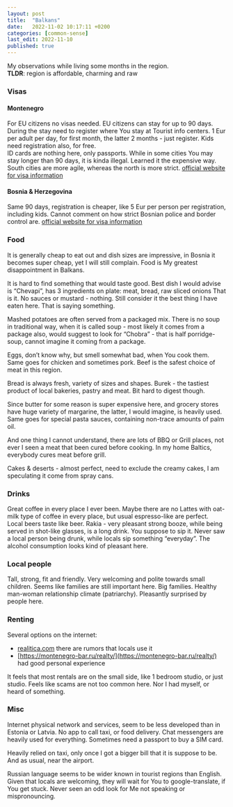 ```yaml
---
layout: post
title:  "Balkans"
date:   2022-11-02 10:17:11 +0200
categories: [common-sense]
last_edit: 2022-11-10
published: true
---
```


My observations while living some months in the region.  
**TLDR**: region is affordable, charming and raw

### Visas 
#### Montenegro
For EU citizens no visas needed. EU citizens can stay for up to 90 days. During
the stay need to register where You stay at Tourist info centers. 1 Eur per
adult per day, for first month, the latter 2 months - just register. Kids need
registration also, for free.  
ID cards are nothing here, only passports. While in
some cities You may stay longer than 90 days, it is kinda illegal. Learned it
the expensive way. South cities are more agile, whereas the north is more
strict. [official website for visa information](https://www.gov.me/en/article/visas-and-visa-regime)

#### Bosnia & Herzegovina
Same 90 days, registration is cheaper, like 5 Eur per person per registration,
including kids. Cannot comment on how strict Bosnian police and border control
are. [official website for visa information](https://www.mfa.gov.rs/en/citizens/travel-abroad/visas-and-states-travel-advisory/bosnia-and-herzegovina)

### Food

It is generally cheap to eat out and dish sizes are impressive, in Bosnia it
becomes super cheap, yet I will still complain. Food is My greatest
disappointment in Balkans.

It is hard to find something that would taste good. Best dish I would advise is
“Chevapi”, has 3 ingredients on plate: meat, bread, raw sliced onions That is
it. No sauces or mustard - nothing. Still consider it the best thing I have
eaten here. That is saying something.

Mashed potatoes are often served from a packaged mix. There is no soup in
traditional way, when it is called soup - most likely it comes from a package
also, would suggest to look for “Chobra” - that is half porridge-soup, cannot
imagine it coming from a package.

Eggs, don’t know why, but smell somewhat bad, when You cook them. Same goes for
chicken and sometimes pork. Beef is the safest choice of meat in this region.

Bread is always fresh, variety of sizes and shapes. Burek - the tastiest
product of local bakeries, pastry and meat. Bit hard to digest though. 

Since butter for some reason is super expensive here, and grocery stores have
huge variety of margarine, the latter, I would imagine, is heavily used. Same
goes for special pasta sauces, containing non-trace amounts of palm oil. 

And one thing I cannot understand, there are lots of BBQ or Grill places, not
ever I seen a meat that been cured before cooking. In my home Baltics,
everybody cures meat before grill. 

Cakes & deserts - almost perfect, need to exclude the creamy cakes, I am speculating 
it come from spray cans.

### Drinks

Great coffee in every place I ever been. Maybe there are no Lattes with oat-milk
type of coffee in every place, but usual espresso-like are perfect.  
Local beers taste like beer. Rakia - very pleasant strong booze, while being
served in shot-like glasses, is a long drink. You suppose to sip it. Never saw
a local person being drunk, while locals sip something “everyday”. The alcohol
consumption looks kind of pleasant here.

### Local people 

Tall, strong, fit and friendly. Very welcoming and polite towards small children.
Seems like families are still important here. Big families. Healthy man-woman
relationship climate (patriarchy).
Pleasantly surprised by people here.

### Renting

Several options on the internet: 
* [realitica.com](https://realitica.com) there are rumors that locals use it
* [https://montenegro-bar.ru/realty/](https://montenegro-bar.ru/realty/) had good personal experience 

It feels that most rentals are on the small side, like 1 bedroom studio, or just studio. 
Feels like scams are not too common here. Nor I had myself, or heard of something.

### Misc

Internet physical network and services, seem to be less developed than in Estonia or Latvia.
No app to call taxi, or food delivery. Chat messengers are heavily used for everything.
Sometimes need a passport to buy a SIM card.

Heavily relied on taxi, only once I got a bigger bill that it is suppose to be. 
And as usual, near the airport.

Russian language seems to be wider known in tourist regions than English.
Given that locals are welcoming, they will wait for You to google-translate, if You get 
stuck. Never seen an odd look for Me not speaking or mispronouncing. 

